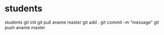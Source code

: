 # students
students
git init
git pull aname master
git add .
git commit -m “message”
git push aname master
